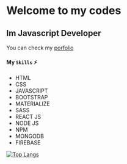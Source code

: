 # Welcome to my codes
## Im Javascript Developer
You can check my [porfolio](https://freddygutierrez.netlify.app)

#### My `Skills` :zap:
* HTML
* CSS
* JAVASCRIPT
* BOOTSTRAP
* MATERIALIZE
* SASS
* REACT JS
* NODE JS
* NPM
* MONGODB
* FIREBASE

[![Top Langs](https://github-readme-stats.vercel.app/api/top-langs/?username=FreddyGames69&hide=html)](https://github.com/anuraghazra/github-readme-stats)
<!--
**FreddyGames69/FreddyGames69** is a ✨ _special_ ✨ repository because its `README.md` (this file) appears on your GitHub profile.

Here are some ideas to get you started:

- 🔭 I’m currently working on ...
- 🌱 I’m currently learning ...
- 👯 I’m looking to collaborate on ...
- 🤔 I’m looking for help with ...
- 💬 Ask me about ...
- 📫 How to reach me: ...
- 😄 Pronouns: ...
- ⚡ Fun fact: ...
-->
